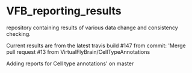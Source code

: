 # VFB_reporting_results
repository containing results of various data change and consistency checking.

 Current results are from the latest travis build #147 from commit: 'Merge pull request #13 from VirtualFlyBrain/CellTypeAnnotations

Adding reports for Cell type annotations' on master
